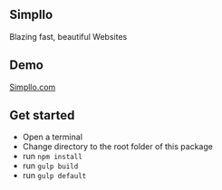 ## Simpllo
Blazing fast, beautiful Websites

## Demo
[Simpllo.com](https://simpllo.com)

## Get started

* Open a terminal
* Change directory to the root folder of this package
* run `npm install`
* run `gulp build`
* run `gulp default`
